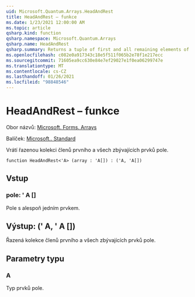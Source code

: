 ```yaml
---
uid: Microsoft.Quantum.Arrays.HeadAndRest
title: HeadAndRest – funkce
ms.date: 1/23/2021 12:00:00 AM
ms.topic: article
qsharp.kind: function
qsharp.namespace: Microsoft.Quantum.Arrays
qsharp.name: HeadAndRest
qsharp.summary: Returns a tuple of first and all remaining elements of the array.
ms.openlocfilehash: c082e0a917343c18e5f511f065b2e78f1e217ecc
ms.sourcegitcommit: 71605ea9cc630e84e7ef29027e1f0ea06299747e
ms.translationtype: MT
ms.contentlocale: cs-CZ
ms.lasthandoff: 01/26/2021
ms.locfileid: "98848546"
---
```

# <a name="headandrest-function"></a>HeadAndRest – funkce

Obor názvů: [Microsoft. Forms. Arrays](xref:Microsoft.Quantum.Arrays)

Balíček: [Microsoft.. Standard](https://nuget.org/packages/Microsoft.Quantum.Standard)


Vrátí řazenou kolekci členů prvního a všech zbývajících prvků pole.

```qsharp
function HeadAndRest<'A> (array : 'A[]) : ('A, 'A[])
```


## <a name="input"></a>Vstup

### <a name="array--a"></a>pole: ' A []

Pole s alespoň jedním prvkem.



## <a name="output--aa"></a>Výstup: (' A, ' A [])

Řazená kolekce členů prvního a všech zbývajících prvků pole.

## <a name="type-parameters"></a>Parametry typu

### <a name="a"></a>A

Typ prvků pole.